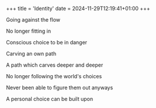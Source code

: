 +++
title = 'Identity'
date = 2024-11-29T12:19:41+01:00
+++

Going against the flow

No longer fitting in

Conscious choice to be in danger

Carving an own path


A path which carves deeper and deeper

No longer following the world's choices

Never been able to figure them out anyways

A personal choice can be built upon
